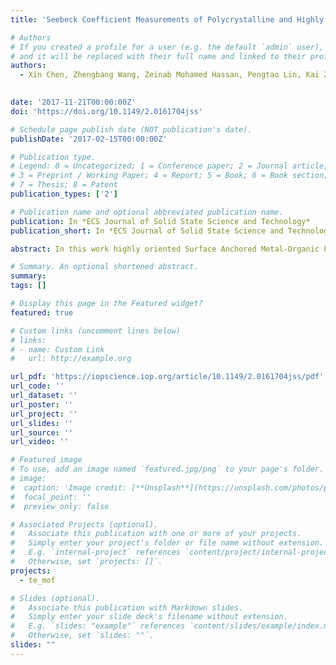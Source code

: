 ```yaml
---
title: 'Seebeck Coefficient Measurements of Polycrystalline and Highly Ordered Metal-Organic Framework Thin Films'

# Authors
# If you created a profile for a user (e.g. the default `admin` user), write the username (folder name) here
# and it will be replaced with their full name and linked to their profile.
authors:
  - Xin Chen, Zhengbang Wang, Zeinab Mohamed Hassan, Pengtao Lin, Kai Zhang, Helmut Baumgart \* , and Engelbert Redel
  

date: '2017-11-21T00:00:00Z'
doi: 'https://doi.org/10.1149/2.0161704jss'

# Schedule page publish date (NOT publication's date).
publishDate: '2017-02-15T00:00:00Z'

# Publication type.
# Legend: 0 = Uncategorized; 1 = Conference paper; 2 = Journal article;
# 3 = Preprint / Working Paper; 4 = Report; 5 = Book; 6 = Book section;
# 7 = Thesis; 8 = Patent
publication_types: ['2']

# Publication name and optional abbreviated publication name.
publication: In *ECS Journal of Solid State Science and Technology*
publication_short: In *ECS Journal of Solid State Science and Technology*

abstract: In this work highly oriented Surface Anchored Metal-Organic Framework (SURMOF) films were fabricated quasi-epitaxial and were electrically characterized by Seebeck analysis and benchmarked against random polycrystalline MOF films loaded with tetracyano-quinodimethane (TCNQ) infiltration. The horizontal Seebeck coefficient of the oriented SURMOF films and the random polycrystalline MOF films parallel to the sample surface was measured and has been discussed. The isotropic random polycrystalline MOF films exhibit a high positive Seebeck coefficient of 422.32 μV/K at 350 K. However, the horizontal Seebeck coefficient of highly oriented SURMOF films fluctuates around 0 μV/K instead. Because the quasi-epitaxial oriented SURMOF films are highly anisotropic, there is no measurable horizontal carrier transport parallel to the SURMOF surface. However, in contrast to highly oriented (002) SURMOF films, the in-plane thermoelectric properties of random polycrystalline MOF films with sputtered Au contact pads could be measured due to the isotropic nature of these films. The high Seebeck coefficient of these random polycrystalline MOF films demonstrates promising application potential of MOF films in future thermoelectric and electronic devices.

# Summary. An optional shortened abstract.
summary: 
tags: []

# Display this page in the Featured widget?
featured: true

# Custom links (uncomment lines below)
# links:
# - name: Custom Link
#   url: http://example.org

url_pdf: 'https://iopscience.iop.org/article/10.1149/2.0161704jss/pdf'
url_code: ''
url_dataset: ''
url_poster: ''
url_project: ''
url_slides: ''
url_source: ''
url_video: ''

# Featured image
# To use, add an image named `featured.jpg/png` to your page's folder.
# image:
#  caption: 'Image credit: [**Unsplash**](https://unsplash.com/photos/pLCdAaMFLTE)'
#  focal_point: ''
#  preview_only: false

# Associated Projects (optional).
#   Associate this publication with one or more of your projects.
#   Simply enter your project's folder or file name without extension.
#   E.g. `internal-project` references `content/project/internal-project/index.md`.
#   Otherwise, set `projects: []`.
projects:
  - te_mof

# Slides (optional).
#   Associate this publication with Markdown slides.
#   Simply enter your slide deck's filename without extension.
#   E.g. `slides: "example"` references `content/slides/example/index.md`.
#   Otherwise, set `slides: ""`.
slides: ""
---
```

